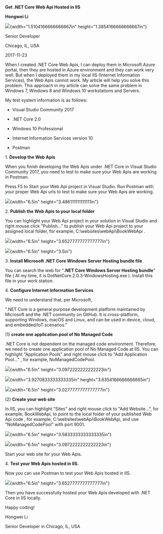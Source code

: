 **Get .NET Core Web Api Hosted in IIS**

**Hongwei Li**

![](media/image17.png){width="1.5104166666666667in"
height="1.3854166666666667in"}

Senior Developer

Chicago, IL, USA

2017-11-23

When I created .NET Core Web Apis, I can deploy them in Microsoft Azure
portal, then they are hosted in Azure environment and they can work very
well. But when I deployed them in my local IIS (Internet Information
Services), the Web Apis cannot work. My article will help you solve this
problem. This approach in my article can solve the same problem in
Windows 7, Windows 8 and Windows 10 workstations and Servers.

My test system information is as follows:

-   Visual Studio Community 2017

-   .NET Core 2.0

-   Windows 10 Professional

-   Internet Information Services version 10

-   Postman

1\. **Develop the Web Apis**

When you finish developing the Web Apis under .NET Core in Visual Studio
Community 2017, you need to test to make sure your Web Apis are working
in Postman.

Press F5 to Start your Web Api project in Visual Studio. Run Postman
with your proper Web Api urls to test to make sure your Web Apis are
working.

![](media/image16.png){width="6.5in" height="3.486111111111111in"}

2\. **Publish the Web Apis to your local folder**

You can highlight your Web Api project in your solution in Visual Studio
and right mouse click "Publish\..." to publish your Web Api project to
your assigned local folder, for example,
C:\\websites\\webApi\\BookWebApi .

![](media/image20.png){width="6.5in" height="3.6527777777777777in"}

![](media/image12.png){width="6.5in" height="3.5in"}

3\. **Install Microsoft .NET Core Windows Server Hosting bundle file**

You can search the web for "**.NET Core Windows Server Hosting bundle**"
file ( At my time, it is DotNetCore.2.0.3-WindowsHosting.exe ). Install
this file in your work station.

4\. **Configure Internet Information Services**

We need to understand that, per Microsoft,

".NET Core is a general purpose development platform maintained by
Microsoft and the .NET community on GitHub. It is cross-platform,
supporting Windows, macOS and Linux, and can be used in device, cloud,
and embedded/IoT scenarios."

\(1) **create one application pool of No Managed Code**

.NET Core is not dependent on the managed code environment. Therefore,
we need to create one application pool of No Managed Code at IIS. You
can highlight "Application Pools" and right mouse click to "Add
Application Pool..." , for example, NoManagedCodePool.

![](media/image10.png){width="6.5in" height="3.0972222222222223in"}

![](media/image13.png){width="3.9270833333333335in"
height="3.6354166666666665in"}

![](media/image11.png){width="6.5in" height="3.0277777777777777in"}

\(2) **Create your web site**

In IIS, you can highlight "Sites" and right mouse click to "Add
Website...", for example, BookWebApi, to point to the local folder of
your published Web Api code , for example,
C:\\websites\\webApi\\BookWebApi, and use "NoManagedCodePool" with port
9001.

![](media/image19.png){width="6.5in" height="3.5833333333333335in"}

![](media/image18.png){width="6.5in" height="3.0972222222222223in"}

Start your web site for your Web Apis.

4\. **Test your Web Apis hosted in IIS.**

Now you can use Postman to test your Web Apis hosted in IIS.

![](media/image15.png){width="6.5in" height="3.6527777777777777in"}

Then you have successfully hosted your Web Apis developed with .NET Core
in IIS locally.

Happy coding!

Hongwei Li

Senior Developer in Chicago, IL, USA
